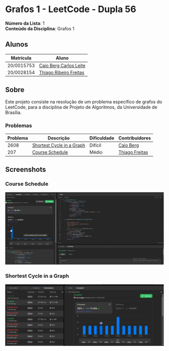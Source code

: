 # Grafos 1 - LeetCode - Dupla 56

**Número da Lista**: 1<br>
**Conteúdo da Disciplina**: Grafos 1<br>

## Alunos
|Matrícula | Aluno |
| -- | -- |
| 20/0015753  |  [Caio Berg Carlos Leite](https://github.com/Caio-bergbjj) |
| 20/0028154 |  [Thiago Ribeiro Freitas](https://github.com/thiagorfreitas) |

## Sobre 
Este projeto consiste na resolução de um problema específico de grafos do LeetCode, para a disciplina de Projeto de Algoritmos, da Universidade de Brasília.

### Problemas

|Problema | Descrição | Dificuldade| Contribuidores
| -- | -- | -- | -- |
| 2608  |  [Shortest Cycle in a Graph](https://leetcode.com/problems/shortest-cycle-in-a-graph/) | Difícil | [Caio Berg](https://github.com/Caio-bergbjj) |
| 207  |  [Course Schedule](https://leetcode.com/problems/course-schedule/) | Médio | [Thiago Freitas](https://github.com/thiagorfreitas) |

## Screenshots

### Course Schedule
![207 Course Schedule](./207_Course_Schedule/207_Success.png)

### Shortest Cycle in a Graph
![2608 Shortest Cycle in a Graph](./2608_Shortest%20Cycle%20in%20a%20Graph//2608_Succes.png)




